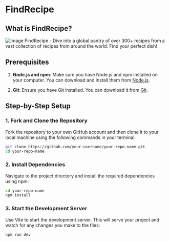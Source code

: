 # FindRecipe

## What is FindRecipe?
![image](https://github.com/jfmartinz/FindRecipe/assets/129386460/8fe2c8ac-6692-4fdb-b323-923507e0c3d4)
FindRecipe - Dive into a global pantry of over 300+ recipes from a vast collection of recipes from around the world. Find your perfect dish!

## Prerequisites

1. **Node.js and npm**: Make sure you have Node.js and npm installed on your computer. You can download and install them from [Node.js](https://nodejs.org/).

2. **Git**: Ensure you have Git installed. You can download it from [Git](https://git-scm.com/).

## Step-by-Step Setup

### 1. Fork and Clone the Repository

Fork the repository to your own GitHub account and then clone it to your local machine using the following commands in your terminal:

```sh
git clone https://github.com/your-username/your-repo-name.git
cd your-repo-name
```

### 2. Install Dependencies
Navigate to the project directory and install the required dependencies using npm:

```sh
cd your-repo-name
npm install
```

### 3. Start the Development Server
Use Vite to start the development server. This will serve your project and watch for any changes you make to the files:

```sh
npm run dev
```
